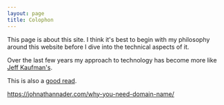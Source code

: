 ```yaml
---
layout: page
title: Colophon
---
```

This page is about this site. 
I think it's best to begin with my philosophy around this website before I dive into the technical aspects of it. 

Over the last few years my approach to technology has become more like [Jeff Kaufman's](https://www.jefftk.com/p/retrogrouch).

This is also a [good read](https://frankchimero.com/blog/2018/everything-easy/).

https://johnathannader.com/why-you-need-domain-name/ 

